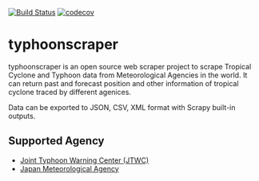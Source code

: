 [![Build Status](https://travis-ci.com/sammyfung/typhoonscraper.svg?branch=master)](https://travis-ci.com/sammyfung/typhoonscraper)
[![codecov](https://codecov.io/gh/sammyfung/typhoonscraper/branch/master/graph/badge.svg?token=N73YVH22EV)](https://codecov.io/gh/sammyfung/typhoonscraper)

# typhoonscraper
typhoonscraper is an open source web scraper project to scrape Tropical Cyclone and Typhoon data from Meteorological Agencies in the world. It can return past and forecast position and other information of tropical cyclone traced by different agenices.

Data can be exported to JSON, CSV, XML format with Scrapy built-in outputs.

## Supported Agency
* [Joint Typhoon Warning Center (JTWC)](https://www.metoc.navy.mil/jtwc/jtwc.html)
* [Japan Meteorological Agency](http://www.jma.go.jp)
